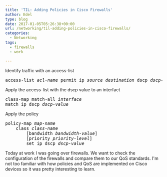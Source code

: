 ```yaml
---
title: 'TIL: Adding Policies in Cisco Firewalls'
author: Edel
type: blog
date: 2017-01-05T05:26:38+00:00
url: /networking/til-adding-policies-in-cisco-firewalls/
categories:
  - Networking
tags:
  - firewalls
  - work

---
```

Identify traffic with an access-list

<pre>access-list <em>acl-name</em> permit ip <em>source</em> <em>destination</em> dscp <em>dscp-value</em></pre>

Apply the access-list with the dscp value to an interfact

<pre>class-map match-all <em>interface</em>
match ip dscp <em>dscp-value</em></pre>

Apply the policy

<pre>policy-map <em>map-name</em>
    class <em>class-name</em>
        [bandwidth <em>bandwidth-value</em>]
        [priority <em>priority-level</em>]
        set ip dscp <em>dscp-value</em></pre>

Today at work I was going over firewalls. We want to check the configuration of the firewalls and compare them to our QoS standards. I'm not too familiar with how policies and QoS are implemented on Cisco devices so it was pretty interesting to learn.